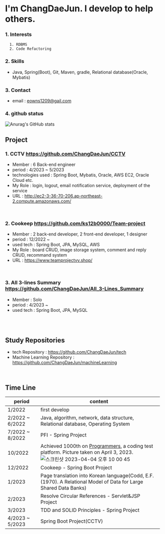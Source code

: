 # I'm ChangDaeJun. I develop to help others.

### 1. Interests
```
  1. RDBMS
  2. Code Refactoring
```
### 2. Skills
  * Java, Spring(Boot), Git, Maven, gradle, Relational database(Oracle, Mybatis)

### 3. Contact
* email : eowns1209@gail.com

### 4. github status
![Anurag's GitHub stats](https://github-readme-stats.vercel.app/api?username=ChangDaeJun&theme=dark&show_icons=true)

## Project
  
### 1. CCTV <https://github.com/ChangDaeJun/CCTV>
  * Member : 6 Back-end engineer
  * period : 4/2023 ~ 5/2023
  * technologies used : Spring Boot, Mybatis, Oracle, AWS EC2, Oracle Cloud etc.
  * My Role : login, logout, email notification service, deployment of the service
  * URL : http://ec2-3-36-70-206.ap-northeast-2.compute.amazonaws.com/
  
<br>

### 2. Cookeep <https://github.com/ks12b0000/Team-project>
  * Member :  2 back-end developer, 2 front-end developer, 1 designer
  * period : 12/2022 ~
  * used tech : Spring Boot, JPA, MySQL, AWS
  * My Role : board CRUD, image storage system, comment and reply CRUD, recommand system
  * URL : https://www.teamprojectvv.shop/
<br>

### 3. All 3-lines Summary <https://github.com/ChangDaeJun/All_3-Lines_Summary>
  * Member : Solo
  * period : 4/2023 ~
  * used tech : Spring Boot, JPA, MySQL
<br>
<br>
  
## Study Repositories
* tech Repository : https://github.com/ChangDaeJun/tech
* Machine Learning Repository : https://github.com/ChangDaeJun/machineLearning

<br>

## Time Line
|period|content|
|---|---|
|1/2022|first develop|
|2/2022 ~ 6/2022|Java, algorithm, network, data structure, Relational database, Operating System|
|7/2022 ~ 8/2022|PFI - Spring Project|
|10/2022|Achieved 1000th on [Programmers](https://programmers.co.kr/), a coding test platform. Picture taken on April 3, 2023. </br> ![스크린샷 2023-04-04 오후 10 00 45](https://user-images.githubusercontent.com/97227920/229799819-02fa86a3-61de-487c-866d-d55d7a85f947.png)|
|12/2022|Cookeep - Spring Boot Project|
|1/2023| Page translation into Korean language(Codd, E.F. (1970). A Relational Model of Data for Large Shared Data Banks)|
|2/2023|Resolve Circular References - Servlet&JSP Project|
|3/2023|TDD and SOLID Principles - Spring Project|
|4/2023 ~ 5/2023 | Spring Boot Project(CCTV)|
